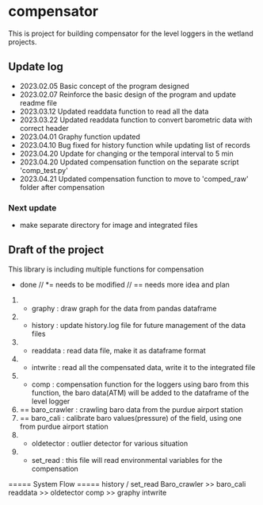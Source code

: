 # compensator
This is project for building compensator for the level loggers in the wetland projects.


## Update log
- 2023.02.05 Basic concept of the program designed
- 2023.02.07 Reinforce the basic design of the program and update readme file
- 2023.03.12 Updated readdata function to read all the data
- 2023.03.22 Updated readdata function to convert barometric data with correct header
- 2023.04.01 Graphy function updated
- 2023.04.10 Bug fixed for history function while updating list of records
- 2023.04.20 Update for changing or the temporal interval to 5 min
- 2023.04.20 Updated compensation function on the separate script 'comp_test.py'
- 2023.04.21 Updated compensation function to move to 'comped_raw' folder after compensation


### Next update
- make separate directory for image and integrated files


## Draft of the project

This library is including multiple functions for compensation
* done // *= needs to be modified // == needs more idea and plan
1. * graphy : draw graph for the data from pandas dataframe
2. *  history : update history.log file for future management of the data files
3. * readdata : read data file, make it as dataframe format
4. * intwrite : read all the compensated data, write it to the integrated file
5. * comp : compensation function for the loggers using baro
             from this function, the baro data(ATM) will be added to the dataframe of the level logger
6. == baro_crawler : crawling baro data from the purdue airport station
7. == baro_cali : calibrate baro values(pressure) of the field, using one from purdue airport station
8. *  oldetector : outlier detector for various situation
9. *  set_read : this file will read environmental variables for the compensation

===== System Flow =====
history / set_read
Baro_crawler >> baro_cali
readdata >> oldetector
comp >> graphy
intwrite